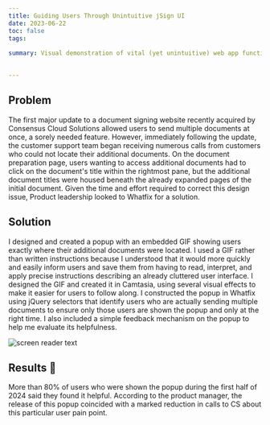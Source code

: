 ```yaml
---
title: Guiding Users Through Unintuitive jSign UI
date: 2023-06-22
toc: false
tags:
 
summary: Visual demonstration of vital (yet unintuitive) web app functionality
 

---
```


## Problem
The first major update to a document signing website recently acquired by Consensus Cloud Solutions allowed users to send multiple documents at once, a sorely needed feature. However, immediately following the update, the customer support team began receiving numerous calls from customers who could not locate their additional documents. On the document preparation page, users wanting to access additional documents had to click on the document's title within the rightmost pane, but the additional document titles were housed beneath the already expanded pages of the initial document. Given the time and effort required to correct this design issue, Product leadership looked to Whatfix for a solution.   

## Solution
I designed and created a popup with an embedded GIF showing users exactly where their additional documents were located. I used a GIF rather than written instructions because I understood that it would more quickly and easily inform users and save them from having to read, interpret, and apply precise instructions describing an already cluttered user interface. I designed the GIF and created it in Camtasia, using several visual effects to make it easier for users to follow along. I constructed the popup in Whatfix using jQuery selectors that identify users who are actually sending multiple documents to ensure only those users are shown the popup and only at the right time. I also included a simple feedback mechanism on the popup to help me evaluate its helpfulness. 

![screen reader text](jSignGIF.gif)

## Results 🤩
More than 80% of users who were shown the popup during the first half of 2024 said they found it helpful.  According to the product manager, the release of this popup coincided with a marked reduction in calls to CS about this particular user pain point.
<!--more-->
